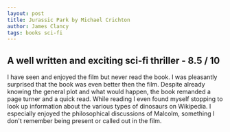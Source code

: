 ```yaml
---
layout: post
title: Jurassic Park by Michael Crichton
author: James Clancy
tags: books sci-fi
---
```


## A well written and exciting sci-fi thriller - 8.5 / 10

I have seen and enjoyed the film but never read the book. I was pleasantly surprised that the book was even better then the film. Despite already knowing the general plot and what would happen, the book remanded a page turner and a quick read. While reading I even found myself stopping to look up information about the various types of dinosaurs on Wikipedia. I especially enjoyed the philosophical discussions of Malcolm, something I don't remember being present or called out in the film.  